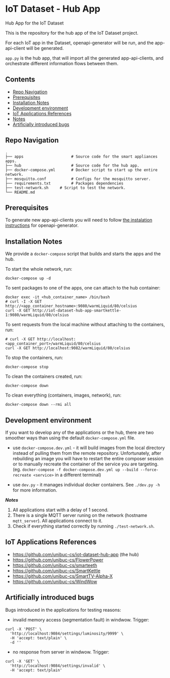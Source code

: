 # IoT Dataset - Hub App
Hub App for the IoT Dataset

This is the repository for the hub app of the IoT Dataset project. 
  
For each IoT app in the Dataset, openapi-generator will be run, and the app-api-client will be generated. 
  
`app.py` is the hub app, that will import all the generated app-api-clients, and orchestrate different information flows between them. 

## Contents
- [Repo Navigation](#repo-navigation)
- [Prerequisites](#prerequisites)
- [Installation Notes](#installation-notes)
- [Development environment](#development-environment)
- [IoT Applications References](#iot-applications-references)
- [Notes](#notes)
- [Artificially introduced bugs](#artificially-introduced-bugs)

## Repo Navigation

    .
    ├── apps                     # Source code for the smart appliances apps. 
    ├── hub                      # Source code for the hub app.
    ├── docker-compose.yml       # Docker script to start up the entire network.
    ├── mosquitto.conf           # Configs for the mosquitto server.
    ├── requirements.txt         # Packages dependencies
    ├── test-network.sh     # Script to test the network.
    └── README.md

## Prerequisites

To generate new app-api-clients you will need to follow [the instalation instructions](https://github.com/OpenAPITools/openapi-generator) for openapi-generator.

## Installation Notes

We provide a `docker-compose` script that builds and starts the apps and the hub.

To start the whole network, run:
```
docker-compose up -d
``` 

To sent packages to one of the apps, one can attach to the hub container:
```
docker exec -it <hub_container_name> /bin/bash
# curl -I -X GET http://<app_container_hostname>:9080/warmLiquid/80/celsius
curl -X GET http://iot-dataset-hub-app-smartkettle-1:9080/warmLiquid/80/celsius
```

To sent requests from the local machine without attaching to the containers, run:
```
# curl -X GET http://localhost:<app_container_port>/warmLiquid/80/celsius
curl -X GET http://localhost:9082/warmLiquid/80/celsius
```

To stop the containers, run:
```
docker-compose stop
```

To clean the containers created, run:
```
docker-compose down
```

To clean everything (containers, images, network), run:
```
docker-compose down --rmi all
```

## Development environment

If you want to develop any of the applications or the hub, there are two smoother ways than
using the default `docker-compose.yml` file. 

* use `docker-compose.dev.yml` - it will build images from the local directory instead of pulling
them from the remote repository. Unfortunately, after rebuilding an image you will have to
restart the entire composer session or to manually recreate the container of the service you are
targeting. (eg. `docker-compose -f docker-compose.dev.yml up --build --force-recreate <service>` in a
different terminal)

* use `dev.py` - it manages individual docker containers. See `./dev.py -h` for more information.

***Notes***

1. All applications start with a delay of 1 second.
2. There is a single MQTT server runing on the network (hostname `mqtt_server`). All applications connect to it.
3. Check if everything started correctly by running `./test-network.sh`.

## IoT Applications References

* https://github.com/unibuc-cs/iot-dataset-hub-app (the hub)
* https://github.com/unibuc-cs/FlowerPower
* https://github.com/unibuc-cs/smarteeth
* https://github.com/unibuc-cs/SmartKettle
* https://github.com/unibuc-cs/SmartTV-Alpha-X
* https://github.com/unibuc-cs/WindWow

## Artificially introduced bugs

Bugs introduced in the applications for testing reasons:
* invalid memory access (segmentation fault) in windwow. Trigger:
```
curl -X 'POST' \
  'http://localhost:9084/settings/luminosity/9999' \
  -H 'accept: text/plain' \
  -d ''
```
* no response from server in windwow. Trigger:
```
curl -X 'GET' \
  'http://localhost:9084/settings/invalid' \
  -H 'accept: text/plain'
```
